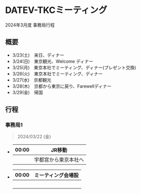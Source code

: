 # DATEV-TKCミーティング  

2024年3月度 事務局行程

## 概要

- 3/23(土)　来日、ディナー
- 3/24(日)　東京観光、Welcome ディナー
- 3/25(月)　東京本社でミーティング、ディナー(プレゼント交換)
- 3/26(火)　東京本社でミーティング、ディナー
- 3/27(水)　京都観光
- 3/28(木)　京都から東京に戻り、Farewellディナー
- 3/29(金)　帰国

## 行程

### 事務局1

> 2024/03/22 (金)

- |00:00|JR移動|
  |--|--|
  ||宇都宮から東京本社へ|

- |00:00|ミーティング会場設|
  |--|--|
  ||<br>|

